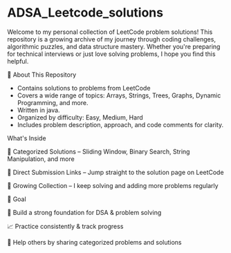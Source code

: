 # ADSA_Leetcode_solutions
Welcome to my personal collection of LeetCode problem solutions! This repository is a growing archive of my journey through coding challenges, algorithmic puzzles, and data structure mastery. Whether you're preparing for technical interviews or just love solving problems, I hope you find this helpful.


📌 About This Repository
-  Contains solutions to problems from LeetCode 
-  Covers a wide range of topics: Arrays, Strings, Trees, Graphs, Dynamic Programming, and more.
-  Written in java. 
-  Organized by difficulty: Easy, Medium, Hard
-  Includes problem description, approach, and code comments for clarity.




What's Inside

📌 Categorized Solutions – Sliding Window, Binary Search, String Manipulation, and more

🔗 Direct Submission Links – Jump straight to the solution page on LeetCode

🧠 Growing Collection – I keep solving and adding more problems regularly




🎯 Goal

🚀 Build a strong foundation for DSA & problem solving

📈 Practice consistently & track progress

🤝 Help others by sharing categorized problems and solutions


  
  









